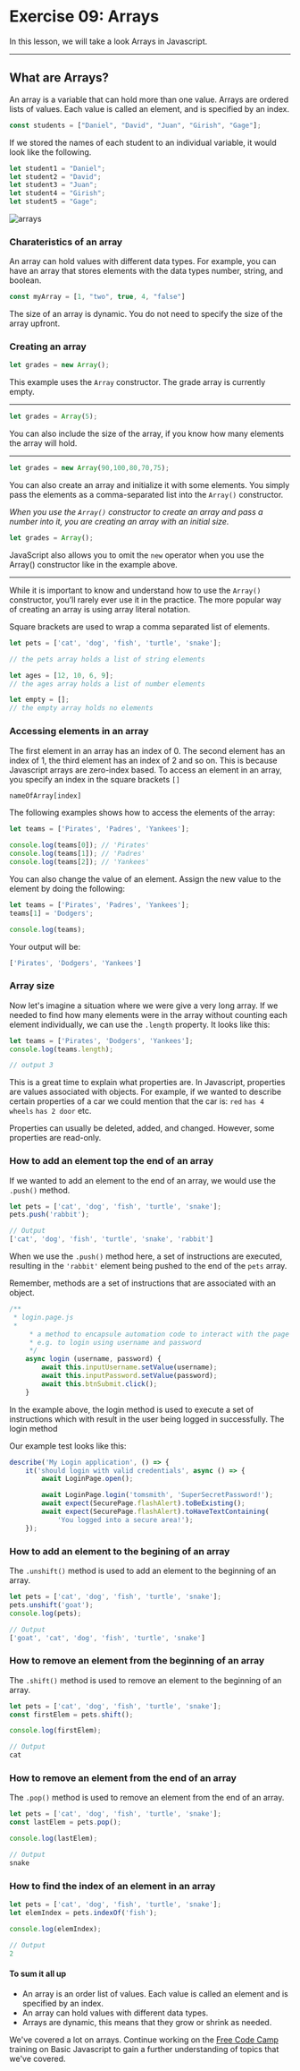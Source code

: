 # Exercise 09: Arrays

In this lesson, we will take a look Arrays in Javascript.

---

## What are Arrays?

An array is a variable that can hold more than one value. Arrays are ordered lists of values. Each value is called an element, and is specified by an index.

```js
const students = ["Daniel", "David", "Juan", "Girish", "Gage"];
```

If we stored the names of each student to an individual variable, it would look like the following.

```js
let student1 = "Daniel";
let student2 = "David";
let student3 = "Juan";
let student4 = "Girish";
let student5 = "Gage";
```

![arrays](./assets/array.png)

### Charateristics of an array

An array can hold values with different data types. For example, you can have an array that stores elements with the data types number, string, and boolean.

```js
const myArray = [1, "two", true, 4, "false"]
```

The size of an array is dynamic. You do not need to specify the size of the array upfront.

### Creating an array

```js
let grades = new Array();
```

 This example uses the `Array` constructor. The grade array is currently empty.

---

```js
let grades = Array(5);
```

You can also include the size of the array, if you know how many elements the array will hold.

---

```js
let grades = new Array(90,100,80,70,75);
```

You can also create an array and initialize it with some elements. You simply pass the elements as a comma-separated list into the `Array()` constructor.

*When you use the `Array()` constructor to create an array and pass a number into it, you are creating an array with an initial size.*

```js
let grades = Array();
```

JavaScript also allows you to omit the `new` operator when you use the Array() constructor like in the example above.

---

While it is important to know and understand how to use the `Array()` constructor, you’ll rarely ever use it in the practice. The more popular way of creating an array is using array literal notation.

Square brackets are used to wrap a comma separated list of elements.

```js
let pets = ['cat', 'dog', 'fish', 'turtle', 'snake'];

// the pets array holds a list of string elements
```

```js
let ages = [12, 10, 6, 9];
// the ages array holds a list of number elements
```

```js
let empty = [];
// the empty array holds no elements
```

### Accessing elements in an array

The first element in an array has an index of 0. The second element has an index of 1, the third element has an index of 2 and so on. This is because Javascript arrays are zero-index based. To access an element in an array, you specify an index in the square brackets `[]`

```js
nameOfArray[index]
```

The following examples shows how to access the elements of the array:

```js
let teams = ['Pirates', 'Padres', 'Yankees'];

console.log(teams[0]); // 'Pirates'
console.log(teams[1]); // 'Padres'
console.log(teams[2]); // 'Yankees'

```

You can also change the value of an element. Assign the new value to the element by doing the following:

```js
let teams = ['Pirates', 'Padres', 'Yankees'];
teams[1] = 'Dodgers';

console.log(teams);
```

Your output will be:

```js
['Pirates', 'Dodgers', 'Yankees']
```

### Array size

Now let's imagine a situation where we were give a very long array. If we needed to find how many elements were in the array without counting each element individually, we can use the `.length` property. It looks like this:

```js
let teams = ['Pirates', 'Dodgers', 'Yankees'];
console.log(teams.length);
```

```js
// output 3
```

This is a great time to explain what properties are. In Javascript, properties are values associated with objects. For example, if we wanted to describe certain properties of a car we could mention that the car is: `red` `has 4 wheels` `has 2 door` etc.

Properties can usually be deleted, added, and changed. However, some properties are read-only.

### How to add an element top the end of an array

If we wanted to add an element to the end of an array, we would use the `.push()` method.

```js
let pets = ['cat', 'dog', 'fish', 'turtle', 'snake'];
pets.push('rabbit');

```

```js
// Output
['cat', 'dog', 'fish', 'turtle', 'snake', 'rabbit']
```

When we use the `.push()` method here, a set of instructions are executed, resulting in the `'rabbit'` element being pushed to the end of the `pets` array.

Remember, methods are a set of instructions that are associated with an object.

```javascript
/**
 * login.page.js
 * 
     * a method to encapsule automation code to interact with the page
     * e.g. to login using username and password
     */
    async login (username, password) {
        await this.inputUsername.setValue(username);
        await this.inputPassword.setValue(password);
        await this.btnSubmit.click();
    }

```

In the example above, the login method is used to execute a set of instructions which with result in the user being logged in successfully. The login method

Our example test looks like this:

```javascript
describe('My Login application', () => {
    it('should login with valid credentials', async () => {
        await LoginPage.open();

        await LoginPage.login('tomsmith', 'SuperSecretPassword!');
        await expect(SecurePage.flashAlert).toBeExisting();
        await expect(SecurePage.flashAlert).toHaveTextContaining(
            'You logged into a secure area!');
    });
```

### How to add an element to the begining of an array

The `.unshift()` method is used to add an element to the beginning of an array.

```js
let pets = ['cat', 'dog', 'fish', 'turtle', 'snake'];
pets.unshift('goat');
console.log(pets);

```

```js
// Output
['goat', 'cat', 'dog', 'fish', 'turtle', 'snake']
```

### How to remove an element from the beginning of an array

The `.shift()` method is used to remove an element to the beginning of an array.

```js
let pets = ['cat', 'dog', 'fish', 'turtle', 'snake'];
const firstElem = pets.shift();

console.log(firstElem);
```

```js
// Output
cat
```

### How to remove an element from the end of an array

The `.pop()` method is used to remove an element from the end of an array.

```js
let pets = ['cat', 'dog', 'fish', 'turtle', 'snake'];
const lastElem = pets.pop();

console.log(lastElem);
```

```js
// Output
snake
```

### How to find the index of an element in an array

```js
let pets = ['cat', 'dog', 'fish', 'turtle', 'snake'];
let elemIndex = pets.indexOf('fish');

console.log(elemIndex);
```

```js
// Output
2
```

#### To sum it all up

- An array is an order list of values. Each value is called an element and  is specified by an index.
- An array can hold values with different data types.
- Arrays are dynamic, this means that they grow or shrink as needed.

We've covered a lot on arrays. Continue working on the [Free Code Camp](https://www.freecodecamp.org/learn/javascript-algorithms-and-data-structures/) training on Basic Javascript to gain a further understanding of topics that we've covered.
